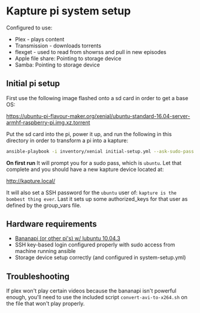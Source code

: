 Kapture pi system setup
=======================

Configured to use:

* Plex - plays content
* Transmission - downloads torrents
* flexget - used to read from showrss and pull in new episodes
* Apple file share: Pointing to storage device
* Samba: Pointing to storage device


Initial pi setup
----------------

First use the following image flashed onto a sd card in order to get a base OS:

https://ubuntu-pi-flavour-maker.org/xenial/ubuntu-standard-16.04-server-armhf-raspberry-pi.img.xz.torrent

Put the sd card into the pi, power it up, and run the following in this directory in order to transform a pi into a kapture:


```bash
ansible-playbook -i inventory/xenial initial-setup.yml --ask-sudo-pass
```

**On first run** It will prompt you for a sudo pass, which is ```ubuntu```.  Let that complete and you should have a new kapture device located at:

http://kapture.local/

It will also set a SSH password for the ```ubuntu``` user of: ```kapture is the bombest thing ever```.  Last it sets up some authorized_keys for that user as defined by the group_vars file.


Hardware requirements
---------------------

* [Bananapi (or other pi's) w/ lubuntu 10.04.3](https://drive.google.com/open?id=0BzoTh3Vdt47ffkNUM0J0ZnVXbXljTTBqazZPX3dSaWZ3MGRfTTBUU3F0OWtnd3NBdFhRRlU)
* SSH key-based login configured properly with sudo access from machine running ansible
* Storage device setup correctly (and configured in system-setup.yml)


Troubleshooting
---------------

If plex won't play certain videos because the bananapi isn't powerful enough, you'll need to use the included script ```convert-avi-to-x264.sh``` on the file that won't play properly.
